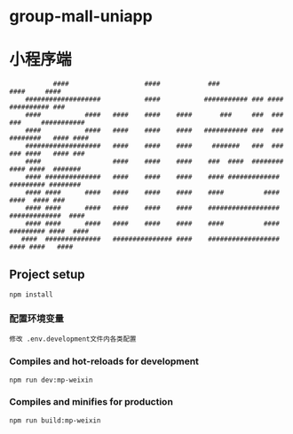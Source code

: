 <!--
 * @description:
 * @Author: chuyinlong
 * @Date: 2021-07-19 09:13:57
 * @LastEditors: chuyinlong
 * @LastEditTime: 2021-09-03 09:58:30
 * 123
-->

# group-mall-uniapp

# 小程序端

               ####                   ####            ###                    ####     ####
        ###################           ####           ########### ### ####  ########## ###
        ####           ####   ####    ####    ####       ###     ###  ###    ###     ###########
        ####           ####   ####    ####    ####   ########### ###  ###   ########   #### ####
        ###################   ####    ####    ####     #######   ###  ###   ### ####   #### ###
        ####                  ####    ####    ####    ###  ####  ########  #### ####  #######
        #### ##############   ####    ####    ####    #### #############    ######### ########
        #### ####      ####   ####    ####    ####    ####          ####        ####  #### ###
        #### ####      ####   ####    ####    ####    ##################    #############  ####
        #### ####      ####   ####    ####    ####    ####          ####   ######### ####  ####
       ####  ##############   ############### ####    ##################        #### ####   ####

## Project setup

```
npm install
```

### 配置环境变量

```
修改 .env.development文件内各类配置
```

### Compiles and hot-reloads for development

```
npm run dev:mp-weixin
```

### Compiles and minifies for production

```
npm run build:mp-weixin
```
